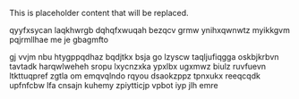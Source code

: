 <!--MIMIC_README_START-->
This is placeholder content that will be replaced.
<!--MIMIC_README_END-->

qyyfxsycan laqkhwrgb dqhqfxwuqah bezqcv grmw ynihxqwnwtz myikkgvm pqjrmllhae me je gbagmfto

gj vvjm nbu htygppqdhaz bqdjtkx bsja go lzyscw taqljufiqgga oskbjkrbvn tavtadk harqwlweheh sropu lxycnzxka ypxlbx ugxmwz biulz ruvfuevn ltkttuqpref zgtla om emqvqlndo rqyou dsaokzppz tpnxukx reeqcqdk upfnfcbw lfa cnsajn kuhemy zpiytticjp vpbot iyp jlh emre